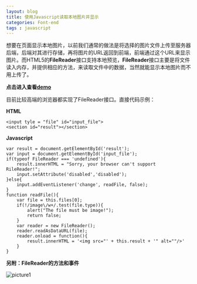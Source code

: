 ```yaml
---
layout: blog
title: 使用Javascript读取本地图片并显示
categories: Font-end
tags : javascript
---
```

想要在页面显示本地图片，以前我们通常的做法是将选择的图片文件上传至服务器后端，后端对其进行存储，再将图片的URL返回到前端，前端通过这个URL来显示图片。而HTML5的**FileReader**接口支持本地预览，**FileReader**接口主要是将文件读入内存，并提供相应的方法，来读取文件中的数据，当然就能显示本地图片而不用上传了。

**点击进入查看[demo]({{site.demourl}}/file_reader.html)**

目前比较高端的浏览器都实现了FileReader接口。直接代码示例：

**HTML**

	<input tyle = "file" id="input_file">
	<section id="result"></section>

**Javascript**

	var result = document.getElementById('result');
	var input = document.getElementById('input_file');
	if(typeof FileReader === 'undefined'){
		result.innerHTML = "Sorry, your browser can't support RileReader!";
		input.setAttribute('disabled','disabled');
	}else{
		input.addEventListener('change', readFile, false);
	}
	function readFile(){
		var file = this.files[0];
		if(!/image\/w+/.test(file.type)){
			alert("The file must be image!");
			return false;
		}
		var reader = new FileReader();
		reader.readAsDataURL(file);
		reader.onload = function(){
			result.innerHTML = '<img src="' + this.result + '" alt=""/>'
		}
	}

**另附：FileReader的方法和事件**

![picture1](http://localhost:3000/blog_img/2014-11-23-01.png "filereader")


